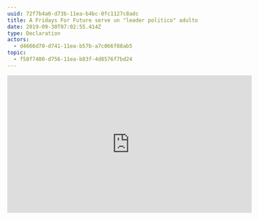 ```yaml
---
uuid: 72f7b4a0-d73b-11ea-b4bc-0fc1127c8adc
title: A Fridays For Future serve un "leader politico" adulto
date: 2019-09-30T07:02:55.414Z
type: Declaration
actors:
  - d4666d70-d741-11ea-b57b-a7c066f88ab5
topic:
  - f58f7400-d756-11ea-b83f-4d8576f7bd24
---
```



<iframe width="560" height="315" src="https://www.youtube.com/embed/nSgqjPo-Mmc?start=232" frameborder="0" allow="accelerometer; autoplay; encrypted-media; gyroscope; picture-in-picture" allowfullscreen></iframe>

